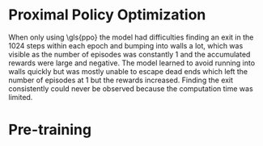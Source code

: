 # Proximal Policy Optimization
When only using \gls{ppo} the model had difficulties finding an exit in the 1024 steps within each epoch and bumping into
walls a lot, which was visible as the number of episodes was constantly 1 and the accumulated rewards were large and negative.
The model learned to avoid running into walls quickly but was mostly unable to escape dead ends which left the number of
episodes at 1 but the rewards increased.
Finding the exit consistently could never be observed because the computation time was limited.

# Pre-training
